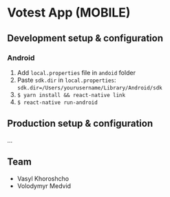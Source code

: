 # Votest App (MOBILE)

## Development setup & configuration
### Android
1. Add `local.properties` file in `andoid` folder
2. Paste `sdk.dir` in `local.properties`: `sdk.dir=/Users/yourusername/Library/Android/sdk`
3. `$ yarn install && react-native link`
4. `$ react-native run-android`

## Production setup & configuration
...

## Team
- Vasyl Khoroshcho
- Volodymyr Medvid
